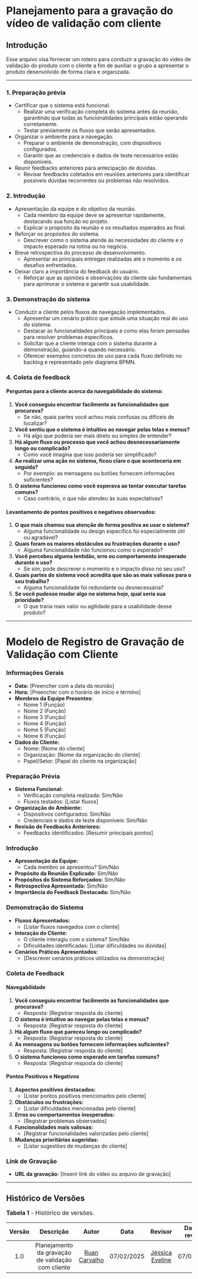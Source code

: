 # Planejamento para a gravação do vídeo de validação com cliente

## Introdução

Esse arquivo visa fornecer um roteiro para conduzir a gravação do video de validação do produto com o cliente a fim de auxiliar o grupo a apresentar o produto desenvolvido de forma clara e organizada.

---

### 1. Preparação prévia
- Certificar que o sistema está funcional.
    - Realizar uma verificação completa do sistema antes da reunião, garantindo que todas as funcionalidades principais estão operando corretamente.
    - Testar previamente os fluxos que serão apresentados.
- Organizar o ambiente para a navegação.
    - Preparar o ambiente de demonstração, com dispositivos configurados.
    - Garantir que as credenciais e dados de teste necessários estão disponíveis.
- Reunir feedbacks anteriores para antecipação de dúvidas.
    - Revisar feedbacks coletados em reuniões anteriores para identificar possíveis dúvidas recorrentes ou problemas não resolvidos.

### 2. Introdução
- Apresentação da equipe e do objetivo da reunião.
    - Cada membro da equipe deve se apresentar rapidamente, destacando sua função no projeto.
    - Explicar o propósito da reunião e os resultados esperados ao final.
- Reforçar os propósitos do sistema.
    - Descrever como o sistema atende às necessidades do cliente e o impacto esperado na rotina ou no negócio.
- Breve retrospectiva do processo de desenvolvimento.
    - Apresentar as principais entregas realizadas até o momento e os desafios enfrentados.
- Deixar claro a importância do feedback do usuário.
    - Reforçar que as opiniões e observações da cliente são fundamentais para aprimorar o sistema e garantir sua usabilidade.

### 3. Demonstração do sistema
- Conduzir a cliente pelos fluxos de navegação implementados.
    - Apresentar um cenário prático que simule uma situação real do uso do sistema.
    - Destacar as funcionalidades principais e como elas foram pensadas para resolver problemas específicos.
    - Solicitar que a cliente interaja com o sistema durante a demonstração, guiando-a quando necessário.
    - Oferecer exemplos concretos de uso para cada fluxo definido no backlog e representado pelo diagrama BPMN.

### 4. Coleta de feedback
#### Perguntas para a cliente acerca da navegabilidade do sistema:
1. **Você conseguiu encontrar facilmente as funcionalidades que procurava?**
    - Se não, quais partes você achou mais confusas ou difíceis de localizar?  
2. **Você sentiu que o sistema é intuitivo ao navegar pelas telas e menus?**
    - Há algo que poderia ser mais direto ou simples de entender?
3. **Há algum fluxo ou processo que você achou desnecessariamente longo ou complicado?**
    - Como você imagina que isso poderia ser simplificado?
4. **Ao realizar uma ação no sistema, ficou claro o que aconteceria em seguida?**
    - Por exemplo: as mensagens ou botões fornecem informações suficientes?
5. **O sistema funcionou como você esperava ao tentar executar tarefas comuns?**
    - Caso contrário, o que não atendeu às suas expectativas?

#### Levantamento de pontos positivos e negativos observados:
1. **O que mais chamou sua atenção de forma positiva ao usar o sistema?**
    - Alguma funcionalidade ou design específico foi especialmente útil ou agradável?
2. **Quais foram os maiores obstáculos ou frustrações durante o uso?**
    - Alguma funcionalidade não funcionou como o esperado? 
3. **Você percebeu alguma lentidão, erro ou comportamento inesperado durante o uso?**
    - Se sim, pode descrever o momento e o impacto disso no seu uso?
4. **Quais partes do sistema você acredita que são as mais valiosas para o seu trabalho?**
    - Alguma funcionalidade foi redundante ou desnecessária?
5. **Se você pudesse mudar algo no sistema hoje, qual seria sua prioridade?**
    - O que traria mais valor ou agilidade para a usabilidade desse produto?

---

# Modelo de Registro de Gravação de Validação com Cliente

### Informações Gerais
- **Data:** [Preencher com a data da reunião]
- **Hora:** [Preencher com o horário de início e término]
- **Membros da Equipe Presentes:**
  - Nome 1 (Função)
  - Nome 2 (Função)
  - Nome 3 (Função)
  - Nome 4 (Função)
  - Nome 5 (Função)
  - Nome 6 (Função)
- **Dados do Cliente:**
  - Nome: [Nome do cliente]
  - Organização: [Nome da organização do cliente]
  - Papel/Setor: [Papel do cliente na organização]

### Preparação Prévia
- **Sistema Funcional:**
  - Verificação completa realizada: Sim/Não
  - Fluxos testados: [Listar fluxos]
- **Organização do Ambiente:**
  - Dispositivos configurados: Sim/Não
  - Credenciais e dados de teste disponíveis: Sim/Não
- **Revisão de Feedbacks Anteriores:**
  - Feedbacks identificados: [Resumir principais pontos]

### Introdução
- **Apresentação da Equipe:**
  - Cada membro se apresentou? Sim/Não
- **Propósito da Reunião Explicado:** Sim/Não
- **Propósitos do Sistema Reforçados:** Sim/Não
- **Retrospectiva Apresentada:** Sim/Não
- **Importância do Feedback Destacada:** Sim/Não

### Demonstração do Sistema
- **Fluxos Apresentados:**
  - [Listar fluxos navegados com o cliente]
- **Interação do Cliente:**
  - O cliente interagiu com o sistema? Sim/Não
  - Dificuldades identificadas: [Listar dificuldades ou dúvidas]
- **Cenários Práticos Apresentados:**
  - [Descrever cenários práticos utilizados na demonstração]

### Coleta de Feedback
#### Navegabilidade
1. **Você conseguiu encontrar facilmente as funcionalidades que procurava?**
   - Resposta: [Registrar resposta do cliente]
2. **O sistema é intuitivo ao navegar pelas telas e menus?**
   - Resposta: [Registrar resposta do cliente]
3. **Há algum fluxo que pareceu longo ou complicado?**
   - Resposta: [Registrar resposta do cliente]
4. **As mensagens ou botões fornecem informações suficientes?**
   - Resposta: [Registrar resposta do cliente]
5. **O sistema funcionou como esperado em tarefas comuns?**
   - Resposta: [Registrar resposta do cliente]

#### Pontos Positivos e Negativos
1. **Aspectos positivos destacados:**
   - [Listar pontos positivos mencionados pelo cliente]
2. **Obstáculos ou frustrações:**
   - [Listar dificuldades mencionadas pelo cliente]
3. **Erros ou comportamentos inesperados:**
   - [Registrar problemas observados]
4. **Funcionalidades mais valiosas:**
   - [Registrar funcionalidades valorizadas pelo cliente]
5. **Mudanças prioritárias sugeridas:**
   - [Listar sugestões de mudanças do cliente]

### Link de Gravação
- **URL da gravação:** [Inserir link do vídeo ou arquivo de gravação]

---

## Histórico de Versões

<font size="3"><p style="text-align: left">**Tabela 1** - Histórico de versões.</p></font>

| Versão |    Descrição     |                     Autor                      |    Data    |                       Revisor                        | Data de revisão |
| :----: | :--------------: | :--------------------------------------------: | :--------: | :--------------------------------------------------: | :-------------: |
|  1.0   | Planejamento da gravação de validação com cliente | [Ruan Carvalho](https://github.com/Ruan-Carvalho) | 07/02/2025 | [Jéssica Eveline](https://github.com/xzxjesse) | 07/02/2025 |
